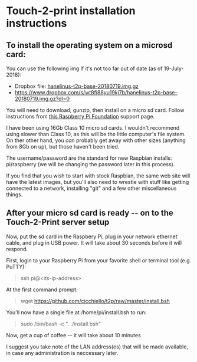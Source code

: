 # Touch-2-print installation instructions

## To install the operating system on a microsd card:
You can use the following img if it's not too far out of date (as of 19-July-2018):
* Dropbox file: [hanelinus-t2p-base-20180719.img.gz](https://www.dropbox.com/s/wt8fi88yu19kj7b/hanelinus-t2p-base-20180719.img.gz?dl=0)
* https://www.dropbox.com/s/wt8fi88yu19kj7b/hanelinus-t2p-base-20180719.img.gz?dl=0

You will need to download, gunzip, then install on a micro sd card.  Follow instructions from [this Raspberry Pi Foundation](https://www.raspberrypi.org/documentation/installation/installing-images) support page.

I have been using 16Gb Class 10 micro sd cards.  I wouldn't recommend using slower than Class 10, as this will be the little computer's file system.  On ther other hand, you *can* probably get away with other sizes (anything from 8Gb on up), but those haven't been tried.

The username/password are the standard for new Raspbian installs: pi/raspberry (we will be changing the password later in this process).

If you find that you wish to start with stock Raspbian, the same web site will have the latest images, but you'll also need to wrestle with stuff like getting connected to a network, installing "git" and a few other miscellaneous things.

## After your micro sd card is ready -- on to the Touch-2-Print server setup

Now, put the sd card in the Raspbery Pi, plug in your network ethernet cable, and plug in USB power.  It will take about 30 seconds before it will respond.

First, login to your Raspberry Pi from your favorite shell or terminal tool (e.g. PuTTY):
> ssh pi@\<its-ip-address>

At the first command prompt:
> wget https://github.com/cicchiello/t2p/raw/master/install.bsh

You'll now have a single file at /home/pi/install.bsh to run:
> sudo /bin/bash -c ". ./install.bsh"

Now, get a cup of coffee -- it will take about 10 minutes

I suggest you take note of the LAN address(es) that will be made available, in case any administration is neccessary later.

